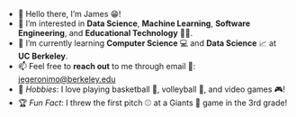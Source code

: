 - 👋 Hello there, I’m James 😁!
- 👀 I’m interested in **Data Science**, **Machine Learning**, **Software Engineering**, and **Educational Technology** 🧑‍🏫.
- 📖 I’m currently learning **Computer Science** 💻 and **Data Science** 📈 at **UC Berkeley**.
- 📫 Feel free to **reach out** to me through email 📧: jegeronimo@berkeley.edu
- 🥋 _Hobbies_: I love playing basketball 🏀, volleyball 🏐, and video games 🎮!
- 🏆 _Fun Fact_: I threw the first pitch ⚾ at a Giants 🌉 game in the 3rd grade!

<!---
jegeronimo/jegeronimo is a ✨ special ✨ repository because its `README.md` (this file) appears on your GitHub profile.
You can click the Preview link to take a look at your changes.
--->

